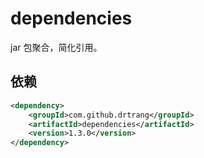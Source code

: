 # dependencies

jar 包聚合，简化引用。

## 依赖
```xml
<dependency>
    <groupId>com.github.drtrang</groupId>
    <artifactId>dependencies</artifactId>
    <version>1.3.0</version>
</dependency>
```
